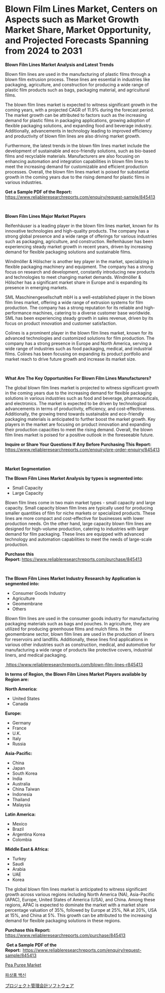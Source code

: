 <p><h1>Blown Film Lines Market, Centers on Aspects such as Market Growth Market Share, Market Opportunity, and Projected Forecasts Spanning from 2024 to 2031</h1></p><p><strong>Blown Film Lines Market Analysis and Latest Trends</strong></p>
<p><p>Blown film lines are used in the manufacturing of plastic films through a blown film extrusion process. These lines are essential in industries like packaging, agriculture, and construction for producing a wide range of plastic film products such as bags, packaging material, and agricultural films.</p><p>The blown film lines market is expected to witness significant growth in the coming years, with a projected CAGR of 11.9% during the forecast period. The market growth can be attributed to factors such as the increasing demand for plastic films in packaging applications, growing adoption of flexible packaging solutions, and expanding food and beverage industry. Additionally, advancements in technology leading to improved efficiency and productivity of blown film lines are also driving market growth.</p><p>Furthermore, the latest trends in the blown film lines market include the development of sustainable and eco-friendly solutions, such as bio-based films and recyclable materials. Manufacturers are also focusing on enhancing automation and integration capabilities in blown film lines to meet the increasing demand for customizable and efficient production processes. Overall, the blown film lines market is poised for substantial growth in the coming years due to the rising demand for plastic films in various industries.</p></p>
<p><strong>Get a Sample PDF of the Report:&nbsp;</strong> <a href="https://www.reliableresearchreports.com/enquiry/request-sample/845413">https://www.reliableresearchreports.com/enquiry/request-sample/845413</a></p>
<p>&nbsp;</p>
<p><strong>Blown Film Lines Major Market Players</strong></p>
<p><p>Reifenhäuser is a leading player in the blown film lines market, known for its innovative technologies and high-quality products. The company has a strong global presence and a wide range of offerings for various industries such as packaging, agriculture, and construction. Reifenhäuser has been experiencing steady market growth in recent years, driven by increasing demand for flexible packaging solutions and sustainable films.</p><p>Windmöller & Hölscher is another key player in the market, specializing in flexible packaging machinery and equipment. The company has a strong focus on research and development, constantly introducing new products and technologies to meet changing market demands. Windmöller & Hölscher has a significant market share in Europe and is expanding its presence in emerging markets.</p><p>SML Maschinengesellschaft mbH is a well-established player in the blown film lines market, offering a wide range of extrusion systems for film production. The company has a strong reputation for its reliable and high-performance machines, catering to a diverse customer base worldwide. SML has been experiencing steady growth in sales revenue, driven by its focus on product innovation and customer satisfaction.</p><p>Colines is a prominent player in the blown film lines market, known for its advanced technologies and customized solutions for film production. The company has a strong presence in Europe and North America, serving a wide range of industries such as food packaging, medical, and industrial films. Colines has been focusing on expanding its product portfolio and market reach to drive future growth and increase its market size.</p></p>
<p>&nbsp;</p>
<p><strong>What Are The Key Opportunities For Blown Film Lines Manufacturers?</strong></p>
<p><p>The global blown film lines market is projected to witness significant growth in the coming years due to the increasing demand for flexible packaging solutions in various industries such as food and beverage, pharmaceuticals, and electronics. The market is expected to be driven by technological advancements in terms of productivity, efficiency, and cost-effectiveness. Additionally, the growing trend towards sustainable and eco-friendly packaging materials is anticipated to further boost the market growth. Key players in the market are focusing on product innovation and expanding their production capacities to meet the rising demand. Overall, the blown film lines market is poised for a positive outlook in the foreseeable future.</p></p>
<p><strong>Inquire or Share Your Questions If Any Before Purchasing This Report:</strong> <a href="https://www.reliableresearchreports.com/enquiry/pre-order-enquiry/845413">https://www.reliableresearchreports.com/enquiry/pre-order-enquiry/845413</a></p>
<p>&nbsp;</p>
<p><strong>Market Segmentation</strong></p>
<p><strong>The Blown Film Lines Market Analysis by types is segmented into:</strong></p>
<p><ul><li>Small Capacity</li><li>Large Capacity</li></ul></p>
<p><p>Blown film lines come in two main market types - small capacity and large capacity. Small capacity blown film lines are typically used for producing smaller quantities of film for niche markets or specialized products. These lines are more compact and cost-effective for businesses with lower production needs. On the other hand, large capacity blown film lines are designed for high-volume production, catering to industries with larger demand for film packaging. These lines are equipped with advanced technology and automation capabilities to meet the needs of large-scale production.</p></p>
<p><strong>Purchase this Report:&nbsp;</strong><a href="https://www.reliableresearchreports.com/purchase/845413">https://www.reliableresearchreports.com/purchase/845413</a></p>
<p>&nbsp;</p>
<p><strong>The Blown Film Lines Market Industry Research by Application is segmented into:</strong></p>
<p><ul><li>Consumer Goods Industry</li><li>Agriculture</li><li>Geomembrane</li><li>Others</li></ul></p>
<p><p>Blown film lines are used in the consumer goods industry for manufacturing packaging materials such as bags and pouches. In agriculture, they are utilized for producing greenhouse films and mulch films. In the geomembrane sector, blown film lines are used in the production of liners for reservoirs and landfills. Additionally, these lines find applications in various other industries such as construction, medical, and automotive for manufacturing a wide range of products like protective covers, industrial liners, and medical packaging.</p></p>
<p><a href="https://www.reliableresearchreports.com/blown-film-lines-r845413">&nbsp;https://www.reliableresearchreports.com/blown-film-lines-r845413</a></p>
<p><strong>In terms of Region, the Blown Film Lines Market Players available by Region are:</strong></p>
<p>
    <p> <strong> North America: </strong>
        <ul>
            <li>United States</li>
            <li>Canada</li>
        </ul>
        </p> 
    <p> <strong> Europe: </strong>
        <ul>
            <li>Germany</li>
            <li>France</li>
            <li>U.K.</li>
            <li>Italy</li>
            <li>Russia</li>
        </ul>
        </p> 
    <p> <strong> Asia-Pacific: </strong>
        <ul>
            <li>China</li>
            <li>Japan</li>
            <li>South Korea</li>
            <li>India</li>
            <li>Australia</li>
            <li>China Taiwan</li>
            <li>Indonesia</li>
            <li>Thailand</li>
            <li>Malaysia</li>
        </ul>
        </p> 
    <p> <strong> Latin America: </strong>
        <ul>
            <li>Mexico</li>
            <li>Brazil</li>
            <li>Argentina Korea</li>
            <li>Colombia</li>
        </ul>
        </p> 
    <p> <strong> Middle East & Africa: </strong>
        <ul>
            <li>Turkey</li>
            <li>Saudi</li>
            <li>Arabia</li>
            <li>UAE</li>
            <li>Korea</li>
        </ul>
    </p>
    </p>
<p><p>The global blown film lines market is anticipated to witness significant growth across various regions including North America (NA), Asia-Pacific (APAC), Europe, United States of America (USA), and China. Among these regions, APAC is expected to dominate the market with a market share percentage valuation of 35%, followed by Europe at 25%, NA at 20%, USA at 15%, and China at 5%. This growth can be attributed to the increasing demand for flexible packaging solutions in these regions.</p></p>
<p><strong>Purchase this Report: </strong><a href="https://www.reliableresearchreports.com/purchase/845413">https://www.reliableresearchreports.com/purchase/845413</a></p>
<p>&nbsp;<strong>Get a Sample PDF of the Report:&nbsp;&nbsp;</strong><a href="https://www.reliableresearchreports.com/enquiry/request-sample/845413">https://www.reliableresearchreports.com/enquiry/request-sample/845413</a></p>
<p><strong></strong></p>
<p><p><a href="https://invited-way-688.notion.site/Pea-Puree-Market-Research-Report-Its-History-and-Forecast-2024-to-2031-e21b9b8142f84f14b8e0f12f54d7a955">Pea Puree Market</a></p><p><a href="https://medium.com/@electat2023/%ED%85%8C%ED%83%80%EB%8A%84-%EB%B0%B1%EC%8B%A0-%EC%8B%9C%EC%9E%A5%EC%9D%98-%ED%86%B5%EC%B0%B0-%EC%8B%9C%EC%9E%A5-%EB%8F%99%ED%96%A5-%EC%84%B1%EC%9E%A5-2024%EB%85%84%EB%B6%80%ED%84%B0-2031%EB%85%84%EA%B9%8C%EC%A7%80-%EC%98%88%EC%B8%A1%EB%90%9C-%EA%B2%83-36461d8d973c">파상풍 백신</a></p><p><a href="https://medium.com/@jacobkelly525/%E3%83%97%E3%83%AD%E3%82%B8%E3%82%A7%E3%82%AF%E3%83%88%E7%AE%A1%E7%90%86%E4%BC%9A%E8%A8%88%E3%82%BD%E3%83%95%E3%83%88%E3%82%A6%E3%82%A7%E3%82%A2%E5%B8%82%E5%A0%B4%E3%81%AF-%E5%B8%82%E5%A0%B4%E3%82%B7%E3%82%A7%E3%82%A2-%E5%B8%82%E5%A0%B4%E5%8B%95%E5%90%91-%E5%B8%82%E5%A0%B4%E6%88%90%E9%95%B7%E3%81%AB%E9%96%A2%E3%81%99%E3%82%8B%E6%83%85%E5%A0%B1%E3%82%92%E6%8F%90%E4%BE%9B%E3%81%97%E3%81%BE%E3%81%99-f4eaac7f665c">プロジェクト管理会計ソフトウェア</a></p></p>